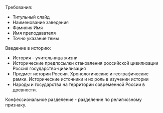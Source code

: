 
Требования:

- Титульный слайд
- Наименование заведения
- Фамилия Имя
- Имя преподавателя
- Точно указание темы

Введение в историю:
- История - учительница жизни
- Исторические предпосылки становления российской цивилизации Россия государство-цивилизация
- Предмет истории России. Хронологические и географические рамки. Исторические источники и их роль в изучении истории
- Народы и государства на территории современной России в древности.


Конфессиональное разделение - разделение по религиозному признаку.